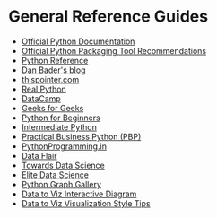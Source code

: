 <!---
{"next":"Resources/tools_libs.md","title":"General Reference Guides"}
-->

# General Reference Guides

* [Official Python Documentation](https://docs.python.org/)
* [Official Python Packaging Tool Recommendations](https://packaging.python.org/guides/tool-recommendations/)
* [Python Reference](https://python-reference.readthedocs.io/en/latest/)
* [Dan Bader's blog](https://dbader.org/)
* [thispointer.com](https://thispointer.com/learn-python/)
* [Real Python](https://realpython.com)
* [DataCamp](https://www.datacamp.com/)
* [Geeks for Geeks](https://www.geeksforgeeks.org/python-programming-language/)
* [Python for Beginners](https://www.pythonforbeginners.com/)
* [Intermediate Python](http://book.pythontips.com/en/latest/)
* [Practical Business Python (PBP)](https://pbpython.com/)
* [PythonProgramming.in](https://www.pythonprogramming.in/)
* [Data Flair](https://data-flair.training/blogs)
* [Towards Data Science](https://towardsdatascience.com/)
* [Elite Data Science](https://elitedatascience.com/)
* [Python Graph Gallery](https://python-graph-gallery.com/)
* [Data to Viz Interactive Diagram](https://www.data-to-viz.com/#explore)
* [Data to Viz Visualization Style Tips](https://www.data-to-viz.com/caveats.html)